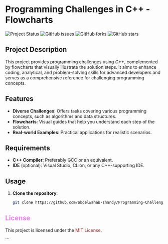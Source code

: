 # Programming Challenges in C++ - Flowcharts

![Project Status](https://img.shields.io/badge/status-active-brightgreen)
![GitHub issues](https://img.shields.io/github/issues/abdelwahab-shandy/Programming-Challenges-CPlusPlus-Flowcharts)
![GitHub forks](https://img.shields.io/github/forks/abdelwahab-shandy/Programming-Challenges-CPlusPlus-Flowcharts)
![GitHub stars](https://img.shields.io/github/stars/abdelwahab-shandy/Programming-Challenges-CPlusPlus-Flowcharts)

## Project Description

This project provides programming challenges using C++, complemented by flowcharts that visually illustrate the solution steps. It aims to enhance coding, analytical, and problem-solving skills for advanced developers and serves as a comprehensive reference for challenging programming concepts.

## Features

- **Diverse Challenges**: Offers tasks covering various programming concepts, such as algorithms and data structures.
- **Flowcharts**: Visual guides that help you understand each step of the solution.
- **Real-world Examples**: Practical applications for realistic scenarios.

## Requirements

- **C++ Compiler**: Preferably GCC or an equivalent.
- **IDE** (optional): Visual Studio, CLion, or any C++-supporting IDE.

## Usage

1. **Clone the repository**:

   ```bash
   git clone https://github.com/abdelwahab-shandy/Programming-Challenges-CPlusPlus-Flowcharts.git

<h2 style="color:violet;">License</h2> <p>This project is licensed under the <span style="color:brown;">MIT License</span>.</p> ```

